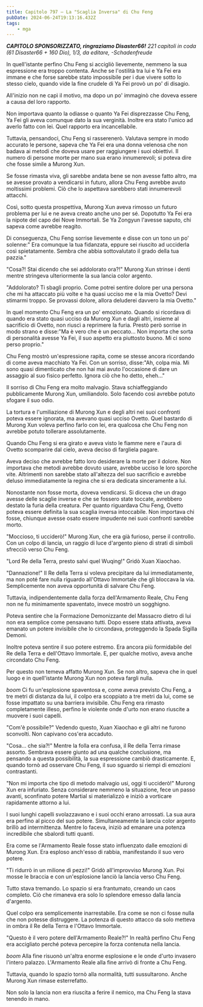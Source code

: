```yaml
---
title: Capitolo 797 – La "Scaglia Inversa" di Chu Feng
pubDate: 2024-06-24T19:13:16.432Z
tags:
    - mga
---
```



<em><strong>CAPITOLO SPONSORIZZATO, ringraziamo Disaster66!</strong>
221 capitoli in coda (61 Disaster66 + 160 Dio), 1/3,
da editare,
-Schadenfreude</em>


In quell'istante perfino Chu Feng si accigliò lievemente, nemmeno la sua espressione era troppo contenta. Anche se l'ostilità tra lui e Ya Fei era immane e che forse sarebbe stato impossibile per i due vivere sotto lo stesso cielo, quando vide la fine crudele di Ya Fei provò un po' di disagio.


All'inizio non ne capì il motivo, ma dopo un po' immaginò che doveva essere a causa del loro rapporto.


Non importava quanto la odiasse o quanto Ya Fei disprezzasse Chu Feng, Ya Fei gli aveva comunque dato la sua verginità. Inoltre era stato l'unico ad averlo fatto con lei. Quel rapporto era incancellabile.


Tuttavia, pensandoci, Chu Feng si rasserenerò. Valutava sempre in modo accurato le persone, sapeva che Ya Fei era una donna velenosa che non badava ai metodi che doveva usare per raggiungere i suoi obiettivi. Il numero di persone morte per mano sua erano innumerevoli; si poteva dire che fosse simile a Murong Xun.


Se fosse rimasta viva, gli sarebbe andata bene se non avesse fatto altro, ma se avesse provato a vendicarsi in futuro, allora Chu Feng avrebbe avuto moltissimi problemi. Ciò che lo aspettava sarebbero stati innumerevoli attacchi.


Così, sotto questa prospettiva, Murong Xun aveva rimosso un futuro problema per lui e ne aveva creato anche uno per sé. Dopotutto Ya Fei era la nipote del capo dei Nove Immortali. Se Ya Zongyun l'avesse saputo, chi sapeva come avrebbe reagito.


Di conseguenza, Chu Feng sorrise lievemente e disse con un tono un po' solenne:" Era comunque la tua fidanzata, eppure sei riuscito ad ucciderla così spietatamente. Sembra che abbia sottovalutato il grado della tua pazzia."


"Cosa?! Stai dicendo che sei addolorato ora?!" Murong Xun strinse i denti mentre stringeva ulteriormente la sua lancia color argento.


"Addolorato? Ti sbagli proprio. Come potrei sentire dolore per una persona che mi ha attaccato più volte e ha quasi ucciso me e la mia Ovetto? Devi stimarmi troppo. Se provassi dolore, allora deluderei davvero la mia Ovetto."


In quel momento Chu Feng era un po' emozionato. Quando si ricordava di quando era stato quasi ucciso da Murong Xun e dagli altri, insieme al sacrificio di Ovetto, non riuscì a reprimere la furia. Prestò però sorrise in modo strano e disse:"Ma è vero che è un peccato... Non importa che sorta di personalità avesse Ya Fei, il suo aspetto era piuttosto buono. Mi ci sono perso proprio."


Chu Feng mostrò un'espressione rapita, come se stesse ancora ricordando di come aveva macchiato Ya Fei. Con un sorriso, disse:"Ah, colpa mia. Mi sono quasi dimenticato che non hai mai avuto l'occasione di dare un assaggio al suo fisico perfetto. Ignora ciò che ho detto, eheh..."


Il sorriso di Chu Feng era molto malvagio. Stava schiaffeggiando pubblicamente Murong Xun, umiliandolo. Solo facendo così avrebbe potuto sfogare il suo odio.


La tortura e l'umiliazione di Murong Xun e degli altri nei suoi confronti poteva essere ignorata, ma avevano quasi ucciso Ovetto. Quel bastardo di Murong Xun voleva perfino farlo con lei, era qualcosa che Chu Feng non avrebbe potuto tollerare assolutamente.


Quando Chu Feng si era girato e aveva visto le fiamme nere e l'aura di Ovetto scomparire dal cielo, aveva deciso di fargliela pagare.


Aveva deciso che avrebbe fatto loro desiderare la morte per il dolore. Non importava che metodi avrebbe dovuto usare, avrebbe ucciso le loro sporche vite. Altrimenti non sarebbe stato all'altezza del suo sacrificio e avrebbe deluso immediatamente la regina che si era dedicata sinceramente a lui.


Nonostante non fosse morta, doveva vendicarsi. Si diceva che un drago avesse delle scaglie inverse e che se fossero state toccate, avrebbero destato la furia della creatura. Per quanto riguardava Chu Feng, Ovetto poteva essere definita la sua scaglia inversa intoccabile. Non importava chi fosse, chiunque avesse osato essere impudente nei suoi confronti sarebbe morto.


"Moccioso, ti ucciderò!" Murong Xun, che era già furioso, perse il controllo. Con un colpo di lancia, un raggio di luce d'argento pieno di strati di simboli sfrecciò verso Chu Feng.


"Lord Re della Terra, presto salvi quel Wuqing!" Gridò Xuan Xiaochao.


"Dannazione!" Il Re della Terra si voleva precipitare da lui immediatamente, ma non poté fare nulla riguardo all'Ottavo Immortale che gli bloccava la via. Semplicemente non aveva opportunità di salvare Chu Feng.


Tuttavia, indipendentemente dalla forza dell'Armamento Reale, Chu Feng non ne fu minimamente spaventato, invece mostrò un sogghigno.


Poteva sentire che la Formazione Demonizzante del Massacro dietro di lui non era semplice come pensavano tutti. Dopo essere stata attivata, aveva emanato un potere invisibile che lo circondava, proteggendo la Spada Sigilla Demoni.


Inoltre poteva sentire il suo potere estremo. Era ancora più formidabile del Re della Terra e dell'Ottavo Immortale. E, per qualche motivo, aveva anche circondato Chu Feng.


Per questo non temeva affatto Murong Xun. Se non altro, sapeva che in quel luogo e in quell'istante Murong Xun non poteva fargli nulla.


*boom* Ci fu un'esplosione spaventosa e, come aveva previsto Chu Feng, a tre metri di distanza da lui, il colpo era scoppiato a tre metri da lui, come se fosse impattato su una barriera invisibile. Chu Feng era rimasto completamente illeso, perfino le violente onde d'urto non erano riuscite a muovere i suoi capelli.


"Com'è possibile?" Vedendo questo, Xuan Xiaochao e gli altri ne furono sconvolti. Non capivano cos'era accaduto.


"Cosa... che sia?!" Mentre la folla era confusa, il Re della Terra rimase assorto. Sembrava essere giunto ad una qualche conclusione, ma pensando a questa possibilità, la sua espressione cambiò drasticamente. E, quando tornò ad osservare Chu Feng, il suo sguardo si riempì di emozioni contrastanti.


"Non mi importa che tipo di metodo malvagio usi, oggi ti ucciderò!" Murong Xun era infuriato. Senza considerare nemmeno la situazione, fece un passo avanti, sconfinato potere Martial si materializzò e iniziò a vorticare rapidamente attorno a lui.


I suoi lunghi capelli svolazzavano e i suoi occhi erano arrossati. La sua aura era perfino al picco del suo potere. Simultaneamente la lancia color argento brillò ad intermittenza. Mentre lo faceva, iniziò ad emanare una potenza incredibile che sbalordì tutti quanti.


Era come se l'Armamento Reale fosse stato influenzato dalle emozioni di Murong Xun. Era esploso anch'esso di rabbia, manifestando il suo vero potere.


"Ti ridurrò in un milione di pezzi!" Gridò all'improvviso Murong Xun. Poi mosse le braccia e con un'esplosione lanciò la lancia verso Chu Feng.


Tutto stava tremando. Lo spazio si era frantumato, creando un caos completo. Ciò che rimaneva era solo lo splendore emesso dalla lancia d'argento.


Quel colpo era semplicemente inarrestabile. Era come se non ci fosse nulla che non potesse distruggere. La potenza di questo attacco da solo metteva in ombra il Re della Terra e l'Ottavo Immortale.


"Questo è il vero potere dell'Armamento Reale?!" In realtà perfino Chu Feng era accigliato perché poteva percepire la forza contenuta nella lancia.


*boom* Alla fine risuonò un'altra enorme esplosione e le onde d'urto invasero l'intero palazzo. L'Armamento Reale alla fine arrivò di fronte a Chu Feng.


Tuttavia, quando lo spazio tornò alla normalità, tutti sussultarono. Anche Murong Xun rimase esterrefatto.


Non solo la lancia non era riuscita a ferire il nemico, ma Chu Feng la stava tenendo in mano.
                                


                                



